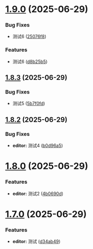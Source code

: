 # [1.9.0](https://github.com/fevrax/json-tools/compare/v1.8.3...v1.9.0) (2025-06-29)


### Bug Fixes

* 测试6 ([25076f8](https://github.com/fevrax/json-tools/commit/25076f8b4b8752777c41ac18973b08ab53bacac8))


### Features

* 测试6 ([d8b25b5](https://github.com/fevrax/json-tools/commit/d8b25b57b7bfeab8d5670cffa96ce16dd96c4ee8))

## [1.8.3](https://github.com/fevrax/json-tools/compare/v1.8.2...v1.8.3) (2025-06-29)


### Bug Fixes

* 测试5 ([5b7f0fd](https://github.com/fevrax/json-tools/commit/5b7f0fd0bb0e1f1720ffd7b47ee3f72d618174c1))

## [1.8.2](https://github.com/fevrax/json-tools/compare/v1.8.1...v1.8.2) (2025-06-29)


### Bug Fixes

* **editor:** 测试4 ([b0d96a5](https://github.com/fevrax/json-tools/commit/b0d96a5fc5c070b6ae1bfb5ba94bcc1fec8a3ecb))

# [1.8.0](https://github.com/fevrax/json-tools/compare/v1.7.0...v1.8.0) (2025-06-29)


### Features

* **editor:** 测试2 ([4b0690d](https://github.com/fevrax/json-tools/commit/4b0690d9f56276112971fd9e234055de6b7c0401))

# [1.7.0](https://github.com/fevrax/json-tools/compare/v1.6.12...v1.7.0) (2025-06-29)


### Features

* **editor:** 测试 ([d34ab49](https://github.com/fevrax/json-tools/commit/d34ab498924b76380d2e68425a0ec3db290509d8))
